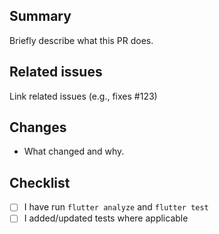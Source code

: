 ## Summary
Briefly describe what this PR does.

## Related issues
Link related issues (e.g., fixes #123)

## Changes
- What changed and why.

## Checklist
- [ ] I have run `flutter analyze` and `flutter test`
- [ ] I added/updated tests where applicable
